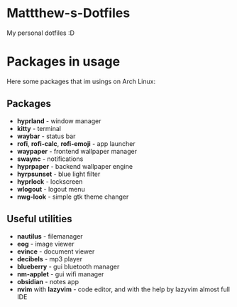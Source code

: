 # Mattthew-s-Dotfiles
My personal dotfiles :D

# Packages in usage
Here some packages that im usings on Arch Linux:
## Packages
- **hyprland** - window manager
- **kitty** - terminal
- **waybar** - status bar
- **rofi**, **rofi-calc**, **rofi-emoji** - app launcher
- **waypaper** - frontend wallpaper manager
- **swaync** - notifications
- **hyprpaper** - backend wallpaper engine
- **hyrpsunset** - blue light filter
- **hyprlock** - lockscreen
- **wlogout** - logout menu
- **nwg-look** - simple gtk theme changer

## Useful utilities
- **nautilus** - filemanager
- **eog** - image viewer
- **evince** - document viewer
- **decibels** - mp3 player
- **blueberry** - gui bluetooth manager
- **nm-applet** - gui wifi manager
- **obsidian** - notes app
- **nvim** with **lazyvim** - code editor, and with the help by lazyvim almost full IDE
